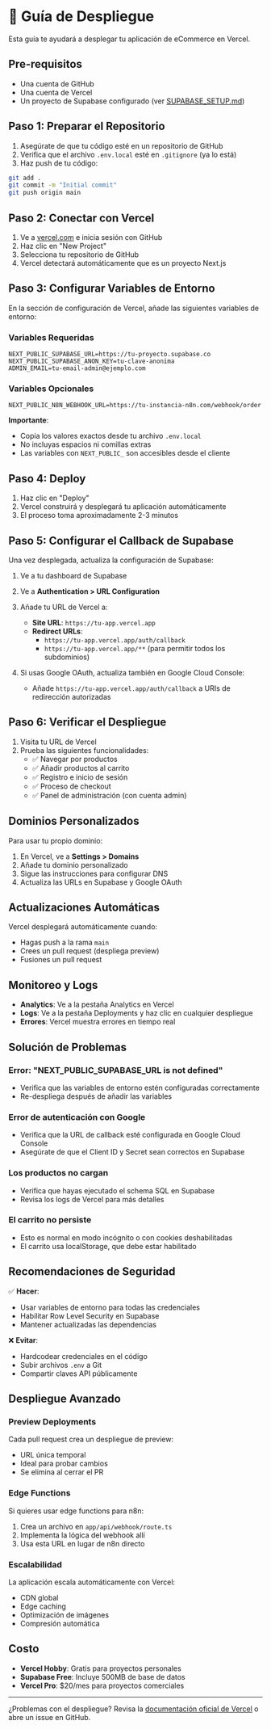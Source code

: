 # 🚀 Guía de Despliegue

Esta guía te ayudará a desplegar tu aplicación de eCommerce en Vercel.

## Pre-requisitos

- Una cuenta de GitHub
- Una cuenta de Vercel
- Un proyecto de Supabase configurado (ver [SUPABASE_SETUP.md](./SUPABASE_SETUP.md))

## Paso 1: Preparar el Repositorio

1. Asegúrate de que tu código esté en un repositorio de GitHub
2. Verifica que el archivo `.env.local` esté en `.gitignore` (ya lo está)
3. Haz push de tu código:

```bash
git add .
git commit -m "Initial commit"
git push origin main
```

## Paso 2: Conectar con Vercel

1. Ve a [vercel.com](https://vercel.com) e inicia sesión con GitHub
2. Haz clic en "New Project"
3. Selecciona tu repositorio de GitHub
4. Vercel detectará automáticamente que es un proyecto Next.js

## Paso 3: Configurar Variables de Entorno

En la sección de configuración de Vercel, añade las siguientes variables de entorno:

### Variables Requeridas

```
NEXT_PUBLIC_SUPABASE_URL=https://tu-proyecto.supabase.co
NEXT_PUBLIC_SUPABASE_ANON_KEY=tu-clave-anonima
ADMIN_EMAIL=tu-email-admin@ejemplo.com
```

### Variables Opcionales

```
NEXT_PUBLIC_N8N_WEBHOOK_URL=https://tu-instancia-n8n.com/webhook/order
```

**Importante**: 
- Copia los valores exactos desde tu archivo `.env.local`
- No incluyas espacios ni comillas extras
- Las variables con `NEXT_PUBLIC_` son accesibles desde el cliente

## Paso 4: Deploy

1. Haz clic en "Deploy"
2. Vercel construirá y desplegará tu aplicación automáticamente
3. El proceso toma aproximadamente 2-3 minutos

## Paso 5: Configurar el Callback de Supabase

Una vez desplegada, actualiza la configuración de Supabase:

1. Ve a tu dashboard de Supabase
2. Ve a **Authentication > URL Configuration**
3. Añade tu URL de Vercel a:
   - **Site URL**: `https://tu-app.vercel.app`
   - **Redirect URLs**: 
     - `https://tu-app.vercel.app/auth/callback`
     - `https://tu-app.vercel.app/**` (para permitir todos los subdominios)

4. Si usas Google OAuth, actualiza también en Google Cloud Console:
   - Añade `https://tu-app.vercel.app/auth/callback` a URIs de redirección autorizadas

## Paso 6: Verificar el Despliegue

1. Visita tu URL de Vercel
2. Prueba las siguientes funcionalidades:
   - ✅ Navegar por productos
   - ✅ Añadir productos al carrito
   - ✅ Registro e inicio de sesión
   - ✅ Proceso de checkout
   - ✅ Panel de administración (con cuenta admin)

## Dominios Personalizados

Para usar tu propio dominio:

1. En Vercel, ve a **Settings > Domains**
2. Añade tu dominio personalizado
3. Sigue las instrucciones para configurar DNS
4. Actualiza las URLs en Supabase y Google OAuth

## Actualizaciones Automáticas

Vercel desplegará automáticamente cuando:
- Hagas push a la rama `main`
- Crees un pull request (despliega preview)
- Fusiones un pull request

## Monitoreo y Logs

- **Analytics**: Ve a la pestaña Analytics en Vercel
- **Logs**: Ve a la pestaña Deployments y haz clic en cualquier despliegue
- **Errores**: Vercel muestra errores en tiempo real

## Solución de Problemas

### Error: "NEXT_PUBLIC_SUPABASE_URL is not defined"

- Verifica que las variables de entorno estén configuradas correctamente
- Re-despliega después de añadir las variables

### Error de autenticación con Google

- Verifica que la URL de callback esté configurada en Google Cloud Console
- Asegúrate de que el Client ID y Secret sean correctos en Supabase

### Los productos no cargan

- Verifica que hayas ejecutado el schema SQL en Supabase
- Revisa los logs de Vercel para más detalles

### El carrito no persiste

- Esto es normal en modo incógnito o con cookies deshabilitadas
- El carrito usa localStorage, que debe estar habilitado

## Recomendaciones de Seguridad

✅ **Hacer**:
- Usar variables de entorno para todas las credenciales
- Habilitar Row Level Security en Supabase
- Mantener actualizadas las dependencias

❌ **Evitar**:
- Hardcodear credenciales en el código
- Subir archivos `.env` a Git
- Compartir claves API públicamente

## Despliegue Avanzado

### Preview Deployments

Cada pull request crea un despliegue de preview:
- URL única temporal
- Ideal para probar cambios
- Se elimina al cerrar el PR

### Edge Functions

Si quieres usar edge functions para n8n:

1. Crea un archivo en `app/api/webhook/route.ts`
2. Implementa la lógica del webhook allí
3. Usa esta URL en lugar de n8n directo

### Escalabilidad

La aplicación escala automáticamente con Vercel:
- CDN global
- Edge caching
- Optimización de imágenes
- Compresión automática

## Costo

- **Vercel Hobby**: Gratis para proyectos personales
- **Supabase Free**: Incluye 500MB de base de datos
- **Vercel Pro**: $20/mes para proyectos comerciales

---

¿Problemas con el despliegue? Revisa la [documentación oficial de Vercel](https://vercel.com/docs) o abre un issue en GitHub.
